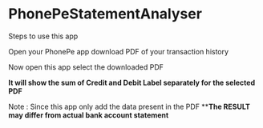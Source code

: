 # PhonePeStatementAnalyser
 
Steps to use this app

Open your PhonePe app
download PDF of your transaction history

Now open this app
select the downloaded PDF 

**It will show the sum of Credit and Debit Label separately for the selected PDF** 

Note :
Since this app only add the data present in the PDF
****The RESULT may differ from actual bank account statement**